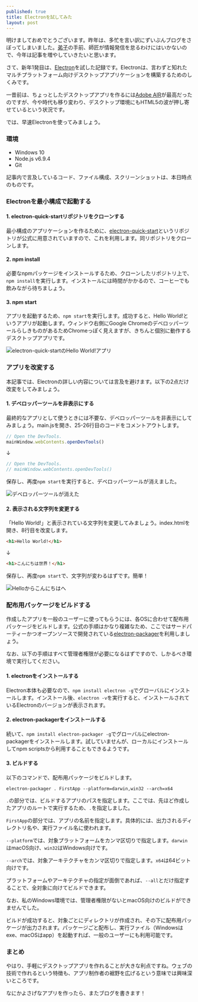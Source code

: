 ```yaml
---
published: true
title: Electronを試してみた
layout: post
---
```

明けましておめでとうございます。昨年は、多忙を言い訳にずいぶんブログをさぼってしまいました。[弟子](http://better-than-i-was-yesterday.com/)の手前、師匠が情報発信を怠るわけにはいかないので、今年は記事を増やしていきたいと思います。

さて、新年1発目は、[Electron](http://electron.atom.io/)を試した記録です。Electronは、言わずと知れたマルチプラットフォーム向けデスクトップアプリケーションを構築するためのしくみです。

一昔前は、ちょっとしたデスクトップアプリを作るには[Adobe AIR](http://www.adobe.com/jp/products/air.html)が最高だったのですが、今や時代も移り変わり、デスクトップ環境にもHTML5の波が押し寄せているという状況です。

では、早速Electronを使ってみましょう。

### 環境
- Windows 10
- Node.js v6.9.4
- Git

記事内で言及しているコード、ファイル構成、スクリーンショットは、本日時点のものです。

### Electronを最小構成で起動する

#### 1. electron-quick-startリポジトリをクローンする
最小構成のアプリケーションを作るために、[electron-quick-start](https://github.com/electron/electron-quick-start)というリポジトリが公式に用意されていますので、これを利用します。同リポジトリをクローンします。

#### 2. npm install
必要なnpmパッケージをインストールするため、クローンしたリポジトリ上で、`npm install`を実行します。インストールには時間がかかるので、コーヒーでも飲みながら待ちましょう。

#### 3. npm start
アプリを起動するため、`npm start`を実行します。成功すると、Hello World!というアプリが起動します。ウィンドウ右側にGoogle ChromeのデベロッパーツールらしきものがあるためChromeっぽく見えますが、きちんと個別に動作するデスクトップアプリです。

![](/images/20170107.png "electron-quick-startのHello World!アプリ")

### アプリを改変する
本記事では、Electronの詳しい内容については言及を避けます。以下の2点だけ改変をしてみましょう。

#### 1. デベロッパーツールを非表示にする
最終的なアプリとして使うときには不要な、デベロッパーツールを非表示にしてみましょう。main.jsを開き、25-26行目のコードをコメントアウトします。

```js
// Open the DevTools.
mainWindow.webContents.openDevTools()
```

↓

```js
// Open the DevTools.
// mainWindow.webContents.openDevTools()
```

保存し、再度`npm start`を実行すると、デベロッパーツールが消えました。

![](/images/20170107_b.png "デベロッパーツールが消えた")

#### 2. 表示される文字列を変更する
「Hello World!」と表示されている文字列を変更してみましょう。index.htmlを開き、8行目を改変します。

```html
<h1>Hello World!</h1>
```

↓

```html
<h1>こんにちは世界！</h1>
```

保存し、再度`npm start`で、文字列が変わるはずです。簡単！

![](/images/20170107_c.png "Helloからこんにちはへ")

### 配布用パッケージをビルドする
作成したアプリを一般のユーザーに使ってもらうには、各OSに合わせて配布用パッケージをビルドします。公式の手順はかなり複雑なため、ここではサードパーティーかつオープンソースで開発されている[electron-packager](https://github.com/electron-userland/electron-packager)を利用しましょう。

なお、以下の手順はすべて管理者権限が必要になるはずですので、しかるべき環境で実行してください。

#### 1. electronをインストールする
Electron本体も必要なので、`npm install electron -g`でグローバルにインストールします。インストール後、`electron -v`を実行すると、インストールされているElectronのバージョンが表示されます。

#### 2. electron-packagerをインストールする
続いて、`npm install electron-packager -g`でグローバルにelectron-packagerをインストールします。試していませんが、ローカルにインストールしてnpm scriptsから利用することもできるようです。

#### 3. ビルドする
以下のコマンドで、配布用パッケージをビルドします。

```
electron-packager . FirstApp --platform=darwin,win32 --arch=x64
```

`.`の部分では、ビルドするアプリのパスを指定します。ここでは、先ほど作成したアプリのルートで実行するため、`.`を指定しました。

`FirstApp`の部分では、アプリの名前を指定します。具体的には、出力されるディレクトリ名や、実行ファイル名に使われます。

`--platform`では、対象プラットフォームをカンマ区切りで指定します。`darwin`はmacOS向け、`win32`はWindows向けです。

`--arch`では、対象アーキテクチャをカンマ区切りで指定します。`x64`は64ビット向けです。

プラットフォームやアーキテクチャの指定が面倒であれば、`--all`とだけ指定することで、全対象に向けてビルドできます。

なお、私のWindows環境では、管理者権限がないとmacOS向けのビルドができませんでした。

ビルドが成功すると、対象ごとにディレクトリが作成され、その下に配布用パッケージが出力されます。パッケージごと配布し、実行ファイル（Windowsはexe、macOSはapp）を起動すれば、一般のユーザーにも利用可能です。

### まとめ
やはり、手軽にデスクトップアプリを作れることが大きな利点ですね。ウェブの技術で作れるという特徴も、アプリ制作者の裾野を広げるという意味では興味深いところです。

なにかよさげなアプリを作ったら、またブログを書きます！
